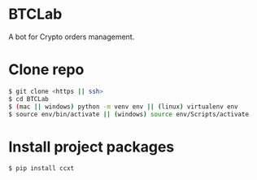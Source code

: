 # BTCLab

A bot for Crypto orders management.

# Clone repo
```sh
$ git clone <https || ssh>
$ cd BTCLab
$ (mac || windows) python -m venv env || (linux) virtualenv env
$ source env/bin/activate || (windows) source env/Scripts/activate
```

# Install project packages
```sh
$ pip install ccxt
